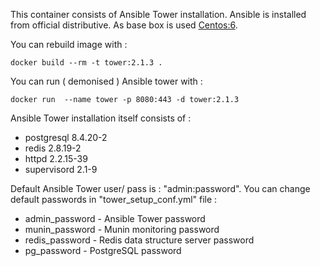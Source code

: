 This container consists of Ansible Tower installation.
Ansible is installed from official distributive.
As base box is used [Centos:6](
https://github.com/CentOS/sig-cloud-instance-images/blob/e83bb5bf3b38bda254b46908234999355265cd96/docker/Dockerfile).

You can rebuild image with :

    docker build --rm -t tower:2.1.3 .

You can run ( demonised ) Ansible tower with :

    docker run  --name tower -p 8080:443 -d tower:2.1.3

Ansible Tower installation itself consists of :

  * postgresql 8.4.20-2
  * redis 2.8.19-2
  * httpd  2.2.15-39
  * supervisord 2.1-9

Default Ansible Tower user/ pass is : "admin:password".
You can change default passwords in "tower_setup_conf.yml" file :

  * admin_password - Ansible Tower password
  * munin_password - Munin monitoring password
  * redis_password - Redis data structure server password
  * pg_password - PostgreSQL password
